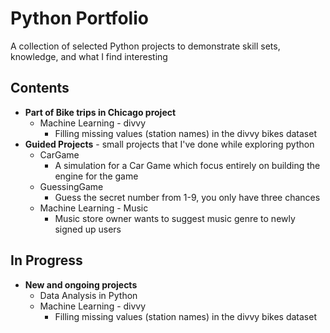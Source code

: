 # Python Portfolio
A collection of selected Python projects to demonstrate skill sets, knowledge, and what I find interesting

## Contents
- **Part of Bike trips in Chicago project**
    - Machine Learning - divvy
        - Filling missing values (station names) in the divvy bikes dataset
- **Guided Projects** - small projects that I've done while exploring python
    - CarGame
        - A simulation for a Car Game which focus entirely on building the engine for the game
    - GuessingGame
        - Guess the secret number from 1-9, you only have three chances
    - Machine Learning - Music
        - Music store owner wants to suggest music genre to newly signed up users


## In Progress
- **New and ongoing projects**
    - Data Analysis in Python
    - Machine Learning - divvy
        - Filling missing values (station names) in the divvy bikes dataset